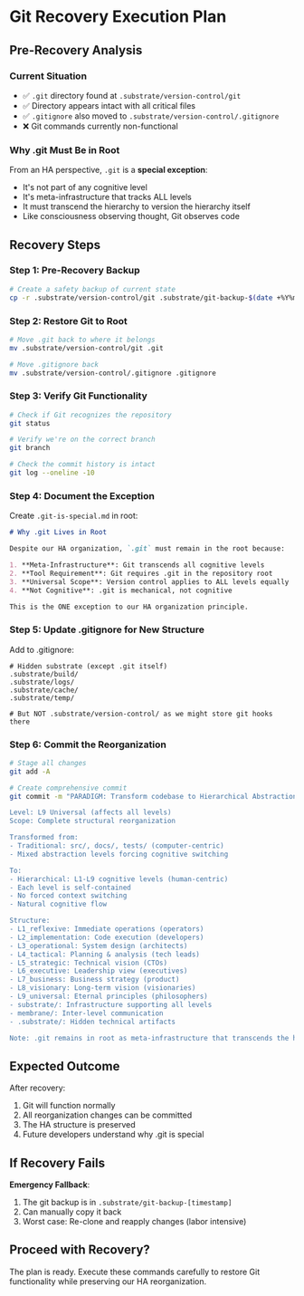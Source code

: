 # Git Recovery Execution Plan

## Pre-Recovery Analysis

### Current Situation
- ✅ `.git` directory found at `.substrate/version-control/git`
- ✅ Directory appears intact with all critical files
- ✅ `.gitignore` also moved to `.substrate/version-control/.gitignore`
- ❌ Git commands currently non-functional

### Why .git Must Be in Root

From an HA perspective, `.git` is a **special exception**:
- It's not part of any cognitive level
- It's meta-infrastructure that tracks ALL levels
- It must transcend the hierarchy to version the hierarchy itself
- Like consciousness observing thought, Git observes code

## Recovery Steps

### Step 1: Pre-Recovery Backup
```bash
# Create a safety backup of current state
cp -r .substrate/version-control/git .substrate/git-backup-$(date +%Y%m%d-%H%M%S)
```

### Step 2: Restore Git to Root
```bash
# Move .git back to where it belongs
mv .substrate/version-control/git .git

# Move .gitignore back
mv .substrate/version-control/.gitignore .gitignore
```

### Step 3: Verify Git Functionality
```bash
# Check if Git recognizes the repository
git status

# Verify we're on the correct branch
git branch

# Check the commit history is intact
git log --oneline -10
```

### Step 4: Document the Exception
Create `.git-is-special.md` in root:
```markdown
# Why .git Lives in Root

Despite our HA organization, `.git` must remain in the root because:

1. **Meta-Infrastructure**: Git transcends all cognitive levels
2. **Tool Requirement**: Git requires .git in the repository root
3. **Universal Scope**: Version control applies to ALL levels equally
4. **Not Cognitive**: .git is mechanical, not cognitive

This is the ONE exception to our HA organization principle.
```

### Step 5: Update .gitignore for New Structure
Add to .gitignore:
```gitignore
# Hidden substrate (except .git itself)
.substrate/build/
.substrate/logs/
.substrate/cache/
.substrate/temp/

# But NOT .substrate/version-control/ as we might store git hooks there
```

### Step 6: Commit the Reorganization
```bash
# Stage all changes
git add -A

# Create comprehensive commit
git commit -m "PARADIGM: Transform codebase to Hierarchical Abstraction organization

Level: L9 Universal (affects all levels)
Scope: Complete structural reorganization

Transformed from:
- Traditional: src/, docs/, tests/ (computer-centric)
- Mixed abstraction levels forcing cognitive switching

To:
- Hierarchical: L1-L9 cognitive levels (human-centric)  
- Each level is self-contained
- No forced context switching
- Natural cognitive flow

Structure:
- L1_reflexive: Immediate operations (operators)
- L2_implementation: Code execution (developers)
- L3_operational: System design (architects)
- L4_tactical: Planning & analysis (tech leads)
- L5_strategic: Technical vision (CTOs)
- L6_executive: Leadership view (executives)
- L7_business: Business strategy (product)
- L8_visionary: Long-term vision (visionaries)
- L9_universal: Eternal principles (philosophers)
- substrate/: Infrastructure supporting all levels
- membrane/: Inter-level communication
- .substrate/: Hidden technical artifacts

Note: .git remains in root as meta-infrastructure that transcends the hierarchy."
```

## Expected Outcome

After recovery:
1. Git will function normally
2. All reorganization changes can be committed
3. The HA structure is preserved
4. Future developers understand why .git is special

## If Recovery Fails

**Emergency Fallback**:
1. The git backup is in `.substrate/git-backup-[timestamp]`
2. Can manually copy it back
3. Worst case: Re-clone and reapply changes (labor intensive)

## Proceed with Recovery?

The plan is ready. Execute these commands carefully to restore Git functionality while preserving our HA reorganization.